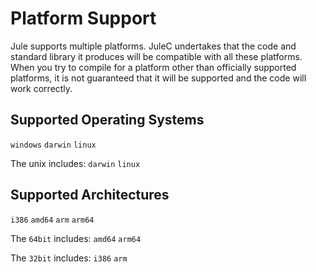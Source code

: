 # Platform Support
Jule supports multiple platforms. JuleC undertakes that the code and standard library it produces will be compatible with all these platforms. When you try to compile for a platform other than officially supported platforms, it is not guaranteed that it will be supported and the code will work correctly. 

## Supported Operating Systems
`windows` `darwin` `linux`

The unix includes: `darwin` `linux`

## Supported Architectures
`i386` `amd64` `arm` `arm64`

The `64bit` includes: `amd64` `arm64`

The `32bit` includes: `i386` `arm`